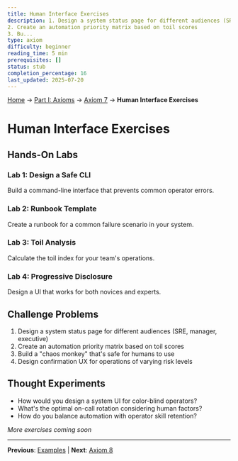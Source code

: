 ```yaml
---
title: Human Interface Exercises
description: 1. Design a system status page for different audiences (SRE, manager, executive)
2. Create an automation priority matrix based on toil scores
3. Bu...
type: axiom
difficulty: beginner
reading_time: 5 min
prerequisites: []
status: stub
completion_percentage: 16
last_updated: 2025-07-20
---
```


<!-- Navigation -->
[Home](../../index.md) → [Part I: Axioms](../index.md) → [Axiom 7](index.md) → **Human Interface Exercises**

# Human Interface Exercises

## Hands-On Labs

### Lab 1: Design a Safe CLI
Build a command-line interface that prevents common operator errors.

### Lab 2: Runbook Template
Create a runbook for a common failure scenario in your system.

### Lab 3: Toil Analysis
Calculate the toil index for your team's operations.

### Lab 4: Progressive Disclosure
Design a UI that works for both novices and experts.

## Challenge Problems

1. Design a system status page for different audiences (SRE, manager, executive)
2. Create an automation priority matrix based on toil scores
3. Build a "chaos monkey" that's safe for humans to use
4. Design confirmation UX for operations of varying risk levels

## Thought Experiments

- How would you design a system UI for color-blind operators?
- What's the optimal on-call rotation considering human factors?
- How do you balance automation with operator skill retention?

*More exercises coming soon*

---

**Previous**: [Examples](examples.md) | **Next**: [Axiom 8](../axiom8-*)
